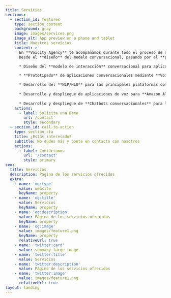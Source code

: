 ```yaml
---
title: Servicios
sections:
  - section_id: features
    type: section_content
    background: gray
    image: images/services.png
    image_alt: App preview on a phone and tablet
    title: Nuestros servicios
    content: >-
      En **Voicity Agency** te acompañamos durante todo el proceso de desarrollo de tu proyecto o idea. <br/>
      Desde el **diseño** del modelo conversacional, pasando por el **prototipado**, **desarrollo** y **validación**, hasta el **despliegue** del mismo.

      * Diseño del **modelo de interacción** conversacional para aplicaciones de voz y chatbots.

      * **Prototipado** de aplicaciones conversacionales mediante **Voiceflow**.

      * Desarrollo del **NLP/NLU** para las principales plataformas como **Azure, AWS, RASA y Dialogflow**.
      
      * Desarrollo y despliegue de aplicaciones de voz para **Amazon Alexa y Google Assistant**.
      
      * Desarrollo y despliegue de **Chatbots conversacionales** para las principales plataformas (Whatsapp, Telegram, Slack, Facebook Messenger, Microsoft Teams, Discord, Twitch, etc.)
    actions:
      - label: Solicita una Demo
        url: /contact'
        style: secondary
  - section_id: call-to-action
    type: section_cta
    title: ¿Estás interesado?
    subtitle: No dudes más y ponte en contacto con nosotros
    actions:
      - label: Contáctanos
        url: '/contact'
        style: primary
seo:
  title: Servicios
  description: Página de los servicios ofrecidos
  extra:
    - name: 'og:type'
      value: website
      keyName: property
    - name: 'og:title'
      value: Servicios
      keyName: property
    - name: 'og:description'
      value: Página de los servicios ofrecidos
      keyName: property
    - name: 'og:image'
      value: images/feature1.png
      keyName: property
      relativeUrl: true
    - name: 'twitter:card'
      value: summary_large_image
    - name: 'twitter:title'
      value: Servicios
    - name: 'twitter:description'
      value: Página de los servicios ofrecidos
    - name: 'twitter:image'
      value: images/feature1.png
      relativeUrl: true
layout: landing
---
```

